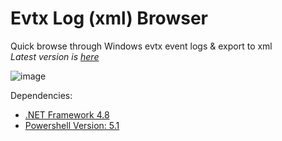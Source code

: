 # Evtx Log (xml) Browser

Quick browse through Windows evtx event logs & export to xml<br>
*Latest version is [here](https://github.com/kacos2000/Evtx_Log_Browser/releases/latest)*<br>

![image](https://user-images.githubusercontent.com/11378310/179371691-f8271475-0c86-46fb-95d5-69b0ae7f8fe4.png)

Dependencies: 
- [.NET Framework 4.8](https://dotnet.microsoft.com/en-us/download/dotnet-framework/net48)
- [Powershell Version:  5.1](https://docs.microsoft.com/en-us/powershell/scripting/windows-powershell/install/windows-powershell-system-requirements?view=powershell-5.1)
